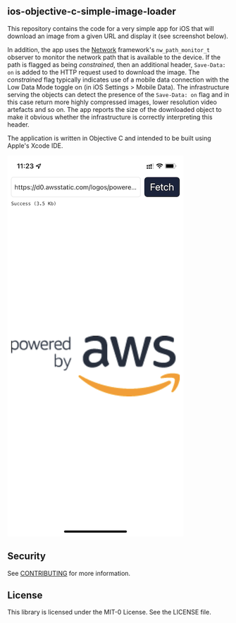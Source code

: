 ## ios-objective-c-simple-image-loader

This repository contains the code for a very simple app for iOS that will download an image from a given URL and display it (see screenshot below).

In addition, the app uses the [Network](https://developer.apple.com/documentation/network) framework's `nw_path_monitor_t` observer to monitor the network path that is available to the device. If the path is flagged as being *constrained*, then an additional header, `Save-Data: on` is added to the HTTP request used to download the image. The *constrained* flag typically indicates use of a mobile data connection with the Low Data Mode toggle on (in iOS Settings > Mobile Data). The infrastructure serving the objects can detect the presence of the `Save-Data: on` flag and in this case return more highly compressed images, lower resolution video artefacts and so on. The app reports the size of the downloaded object to make it obvious whether the infrastructure is correctly interpreting this header.

The application is written in Objective C and intended to be built using Apple's Xcode IDE.

<kbd><img src="screenshot.png"></kbd>

## Security

See [CONTRIBUTING](CONTRIBUTING.md#security-issue-notifications) for more information.

## License

This library is licensed under the MIT-0 License. See the LICENSE file.

